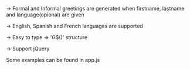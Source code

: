 -> Formal and Informal greetings are generated when firstname, lastname and language(opional) are given

-> English, Spanish and French languages are supported

-> Easy to type => 'G$()' structure

-> Support jQuery

Some examples can be found in app.js
